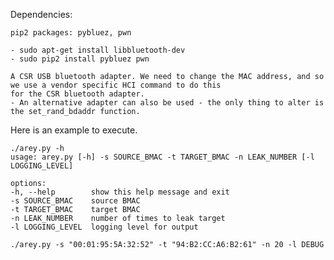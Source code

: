 Dependencies:

    pip2 packages: pybluez, pwn
    
    - sudo apt-get install libbluetooth-dev
    - sudo pip2 install pybluez pwn

    A CSR USB bluetooth adapter. We need to change the MAC address, and so we use a vendor specific HCI command to do this
    for the CSR bluetooth adapter.
    - An alternative adapter can also be used - the only thing to alter is the set_rand_bdaddr function.

Here is an example to execute.

    ./arey.py -h                                                          
    usage: arey.py [-h] -s SOURCE_BMAC -t TARGET_BMAC -n LEAK_NUMBER [-l LOGGING_LEVEL]

    options:
    -h, --help        show this help message and exit
    -s SOURCE_BMAC    source BMAC
    -t TARGET_BMAC    target BMAC
    -n LEAK_NUMBER    number of times to leak target
    -l LOGGING_LEVEL  logging level for output

    ./arey.py -s "00:01:95:5A:32:52" -t "94:B2:CC:A6:B2:61" -n 20 -l DEBUG